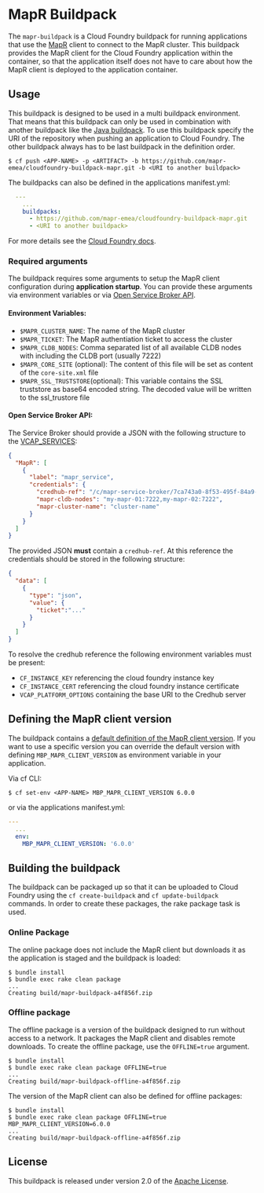 # MapR Buildpack
The `mapr-buildpack` is a Cloud Foundry buildpack for running applications that use the [MapR](https://mapr.com) client to connect to the MapR cluster. This buildpack provides the MapR client for the Cloud Foundry application within the container, so that the application itself does not have to care about how the MapR client is deployed to the application container.

## Usage
This buildpack is designed to be used in a multi buildpack environment. That means that this buildpack can only be used in combination with another buildpack like the [Java buildpack](https://github.com/cloudfoundry/java-buildpack). To use this buildpack specify the URI of the repository when pushing an application to Cloud Foundry. The other buildpack always has to be last buildpack in the definition order.
```shell
$ cf push <APP-NAME> -p <ARTIFACT> -b https://github.com/mapr-emea/cloudfoundry-buildpack-mapr.git -b <URI to another buildpack>
```

The buildpacks can also be defined in the applications manifest.yml:
```yaml
  ---
    ...
    buildpacks:
      - https://github.com/mapr-emea/cloudfoundry-buildpack-mapr.git
      - <URI to another buildpack>
```

For more details see the [Cloud Foundry docs](https://docs.cloudfoundry.org/buildpacks/use-multiple-buildpacks.html).

### Required arguments
The buildpack requires some arguments to setup the MapR client configuration during **application startup**. You can provide these arguments via environment variables or via 
[Open Service Broker API](https://www.openservicebrokerapi.org/).

#### Environment Variables:
- `$MAPR_CLUSTER_NAME`: The name of the MapR cluster
- `$MAPR_TICKET`: The MapR authentiation ticket to access the cluster
- `$MAPR_CLDB_NODES`: Comma separated list of all available CLDB nodes with including the CLDB port (usually 7222)
- `$MAPR_CORE_SITE` (optional): The content of this file will be set as content of the `core-site.xml` file
- `$MAPR_SSL_TRUSTSTORE`(optional): This variable contains the SSL truststore as base64 encoded string. The decoded value will be written to the ssl_trustore file

#### Open Service Broker API:
The Service Broker should provide a JSON with the following structure to the [VCAP_SERVICES](https://docs.run.pivotal.io/devguide/deploy-apps/environment-variable.html#VCAP-SERVICES):
```JSON
{
  "MapR": [
    {
      "label": "mapr_service", 
      "credentials": {
        "credhub-ref": "/c/mapr-service-broker/7ca743a0-8f53-495f-84a9-5340584e8e8e/dbcad85b-c28b-4324-8556-8b7c9f0954f0/credentials", 
        "mapr-cldb-nodes": "my-mapr-01:7222,my-mapr-02:7222", 
        "mapr-cluster-name": "cluster-name"
      }
    }
  ]
}
```

The provided JSON **must** contain a `credhub-ref`. At this reference the credentials should be stored in the following structure:
```JSON
{
  "data": [
    {
      "type": "json",
      "value": {
        "ticket":"..."
      }
    }
  ]
}
```

To resolve the credhub reference the following environment variables must be present:
- `CF_INSTANCE_KEY` referencing the cloud foundry instance key
- `CF_INSTANCE_CERT` referencing the cloud foundry instance certificate
- `VCAP_PLATFORM_OPTIONS` containing the base URI to the Credhub server

## Defining the MapR client version
The buildpack contains a [default definition of the MapR client version](config/default_version.yml). If you want to use a specific version you can override the default version with defining `MBP_MAPR_CLIENT_VERSION` as environment variable in your application.

Via cf CLI:
```shell
$ cf set-env <APP-NAME> MBP_MAPR_CLIENT_VERSION 6.0.0
```

or via the applications manifest.yml:
```yaml
---
  ...
  env:
    MBP_MAPR_CLIENT_VERSION: '6.0.0'
```

## Building the buildpack
The buildpack can be packaged up so that it can be uploaded to Cloud Foundry using the `cf create-buildpack` and `cf update-buildpack` commands. In order to create these packages, the rake package task is used.

### Online Package
The online package does not include the MapR client but downloads it as the application is staged and the buildpack is loaded:
```shell
$ bundle install
$ bundle exec rake clean package
...
Creating build/mapr-buildpack-a4f856f.zip
```

### Offline package
The offline package is a version of the buildpack designed to run without access to a network. It packages the MapR client and disables remote downloads. To create the offline package, use the `OFFLINE=true` argument.
```shell
$ bundle install
$ bundle exec rake clean package OFFLINE=true
...
Creating build/mapr-buildpack-offline-a4f856f.zip
```

The version of the MapR client can also be defined for offline packages:
```shell
$ bundle install
$ bundle exec rake clean package OFFLINE=true MBP_MAPR_CLIENT_VERSION=6.0.0
...
Creating build/mapr-buildpack-offline-a4f856f.zip
```

## License
This buildpack is released under version 2.0 of the [Apache License](http://www.apache.org/licenses/LICENSE-2.0).